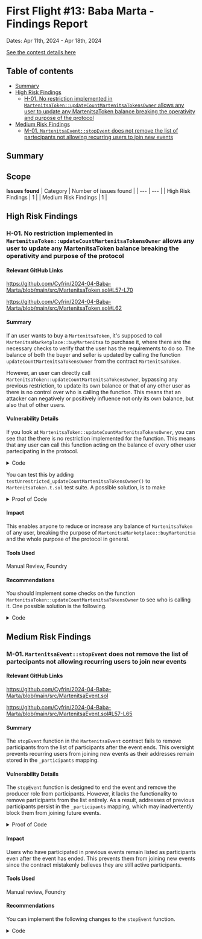 # First Flight #13: Baba Marta - Findings Report

Dates: Apr 11th, 2024 - Apr 18th, 2024

[See the contest details here](https://www.codehawks.com/contests/cluseb1bf0001s4tjl2rzajup)

## Table of contents
- [Summary](#summary)
- [High Risk Findings](#high-risk-findings)
  - [H-01. No restriction implemented in `MartenitsaToken::updateCountMartenitsaTokensOwner` allows any user to update any MartenitsaToken balance breaking the operativity and purpose of the protocol](#h-01-no-restriction-implemented-in-martenitsatokenupdatecountmartenitsatokensowner-allows-any-user-to-update-any-martenitsatoken-balance-breaking-the-operativity-and-purpose-of-the-protocol)
- [Medium Risk Findings](#medium-risk-findings)
  - [M-01. `MartenitsaEvent::stopEvent` does not remove the list of partecipants not allowing recurring users to join new events](#m-01-martenitsaeventstopevent-does-not-remove-the-list-of-partecipants-not-allowing-recurring-users-to-join-new-events)


## Summary

**Scope**
- 

**Issues found**
| Category | Number of issues found |
| --- | --- |
| High Risk Findings | 1 |
| Medium Risk Findings | 1 |


## High Risk Findings

### H-01. No restriction implemented in `MartenitsaToken::updateCountMartenitsaTokensOwner` allows any user to update any MartenitsaToken balance breaking the operativity and purpose of the protocol

#### Relevant GitHub Links
	
https://github.com/Cyfrin/2024-04-Baba-Marta/blob/main/src/MartenitsaToken.sol#L57-L70

https://github.com/Cyfrin/2024-04-Baba-Marta/blob/main/src/MartenitsaToken.sol#L62

#### Summary

If an user wants to buy a `MartenitsaToken`, it's supposed to call `MartenitsaMarketplace::buyMartenitsa` to purchase it, where there are the necessary checks to verify that the user has the requirements to do so. The balance of both the buyer and seller is updated by calling the function `updateCountMartenitsaTokensOwner` from the contract `MartenitsaToken`.

However, an user can directly call `MartenitsaToken::updateCountMartenitsaTokensOwner`, bypassing any previous restriction, to update its own balance or that of any other user as there is no control over who is calling the function. This means that an attacker can negatively or positively influence not only its own balance, but also that of other users.

#### Vulnerability Details

If you look at `MartenitsaToken::updateCountMartenitsaTokensOwner`, you can see that the there is no restriction implemented for the function. This means that any user can call this function acting on the balance of every other user partecipating in the protocol.

<details>
<summary>Code</summary>

```Solidity
@>    function updateCountMartenitsaTokensOwner(address owner, string memory operation) external {
@>      if (keccak256(abi.encodePacked(operation)) == keccak256(abi.encodePacked("add"))) {
            countMartenitsaTokensOwner[owner] += 1;
        } else if (keccak256(abi.encodePacked(operation)) == keccak256(abi.encodePacked("sub"))) {
            countMartenitsaTokensOwner[owner] -= 1;
        } else {
            revert("Wrong operation");
        }
    }
```

</details>

You can test this by adding `testUnrestricted_updateCountMartenitsaTokensOwner()` to `MartenitsaToken.t.sol` test suite. A possible solution, is to make 

<details>
<summary>Proof of Code</summary>

```Solidity
    function testUnrestricted_updateCountMartenitsaTokensOwner() public createMartenitsa {
        address newUser = makeAddr("newUser");
        address evilUser = makeAddr("evilUser");

        vm.startPrank(newUser);
        for (uint256 i = 0; i < 100; i++) {
            martenitsaToken.updateCountMartenitsaTokensOwner(newUser, "add");
        }
        vm.stopPrank();
        assert(martenitsaToken.getCountMartenitsaTokensOwner(newUser) == 100);

        vm.startPrank(evilUser);
        for (uint256 i = 0; i < 100; i++) {
            martenitsaToken.updateCountMartenitsaTokensOwner(newUser, "sub");
        }
        vm.stopPrank();
        assert(martenitsaToken.getCountMartenitsaTokensOwner(newUser) == 0);
    }
```

</details>

#### Impact

This enables anyone to reduce or increase any balance of `MartenitsaToken` of any user, breaking the purpose of `MartenitsaMarketplace::buyMartenitsa` and the whole purpose of the protocol in general.

#### Tools Used

Manual Review, Foundry

#### Recommendations

You should implement some checks on the function `MartenitsaToken::updateCountMartenitsaTokensOwner` to see who is calling it. One possible solution is the following.

<details>
<summary>Code</summary>

```diff
+import {MartenitsaMarketplace} from "./MartenitsaMarketplace.sol";

...

+   MartenitsaMarketplace private _martenitsaMarketplace;

...

+   function setMarketAddress(address martenitsaMarketplace) public onlyOwner {
+       _martenitsaMarketplace = MartenitsaMarketplace(martenitsaMarketplace);
+   }

...

    function updateCountMartenitsaTokensOwner(address owner, string memory operation) external {
+       require(msg.sender == address(_martenitsaMarketplace), "Unable to call this function");
        if (keccak256(abi.encodePacked(operation)) == keccak256(abi.encodePacked("add"))) {
            countMartenitsaTokensOwner[owner] += 1;
        } else if (keccak256(abi.encodePacked(operation)) == keccak256(abi.encodePacked("sub"))) {
            countMartenitsaTokensOwner[owner] -= 1;
        } else {
            revert("Wrong operation");
        }
    }
```

</details>
		
## Medium Risk Findings

### M-01. `MartenitsaEvent::stopEvent` does not remove the list of partecipants not allowing recurring users to join new events

#### Relevant GitHub Links
	
https://github.com/Cyfrin/2024-04-Baba-Marta/blob/main/src/MartenitsaEvent.sol

https://github.com/Cyfrin/2024-04-Baba-Marta/blob/main/src/MartenitsaEvent.sol#L57-L65

#### Summary

The `stopEvent` function in the `MartenitsaEvent` contract fails to remove participants from the list of participants after the event ends. This oversight prevents recurring users from joining new events as their addresses remain stored in the `_participants` mapping.

#### Vulnerability Details

The `stopEvent` function is designed to end the event and remove the producer role from participants. However, it lacks the functionality to remove participants from the list entirely. As a result, addresses of previous participants persist in the `_participants` mapping, which may inadvertently block them from joining future events.

<details>
<summary>Proof of Code</summary>

Add this test to the `MartenitsaEvent.t.sol` test suite.

```Solidity
    function testJoinNewEvent() public eligibleForReward {
        martenitsaEvent.startEvent(1 days);

        vm.startPrank(bob);
        marketplace.collectReward();
        healthToken.approve(address(martenitsaEvent), 10 ** 18);
        martenitsaEvent.joinEvent();
        vm.stopPrank();

        vm.warp(block.timestamp + 1 days + 1);
        martenitsaEvent.stopEvent();

        //start a new event
        martenitsaEvent.startEvent(1 days);

        vm.startPrank(bob);
        marketplace.collectReward();
        healthToken.approve(address(martenitsaEvent), 10 ** 18);
        vm.expectRevert(bytes("You have already joined the event"));
        martenitsaEvent.joinEvent();
        vm.stopPrank();
    }
```

</details>

#### Impact

Users who have participated in previous events remain listed as participants even after the event has ended. This prevents them from joining new events since the contract mistakenly believes they are still active participants.

#### Tools Used

Manual review, Foundry

#### Recommendations

You can implement the following changes to the `stopEvent` function.

<details>

<summary>Code</summary>

```diff
    /**
     * @notice Function to remove the producer role of the participants after the event is ended.
     */
    function stopEvent() external onlyOwner {
        require(block.timestamp >= eventEndTime, "Event is not ended");
        for (uint256 i = 0; i < participants.length; i++) {
            isProducer[participants[i]] = false;
+          _participants[participants[i]] = false;
        }
    }
```

</details>
